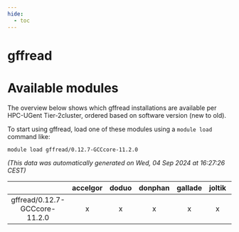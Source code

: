 ```yaml
---
hide:
  - toc
---
```


gffread
=======

# Available modules


The overview below shows which gffread installations are available per HPC-UGent Tier-2cluster, ordered based on software version (new to old).

To start using gffread, load one of these modules using a `module load` command like:

```shell
module load gffread/0.12.7-GCCcore-11.2.0
```

*(This data was automatically generated on Wed, 04 Sep 2024 at 16:27:26 CEST)*  

| |accelgor|doduo|donphan|gallade|joltik|shinx|skitty|
| :---: | :---: | :---: | :---: | :---: | :---: | :---: | :---: |
|gffread/0.12.7-GCCcore-11.2.0|x|x|x|x|x|-|x|
